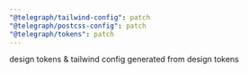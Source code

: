 ```yaml
---
"@telegraph/tailwind-config": patch
"@telegraph/postcss-config": patch
"@telegraph/tokens": patch
---
```


design tokens & tailwind config generated from design tokens
